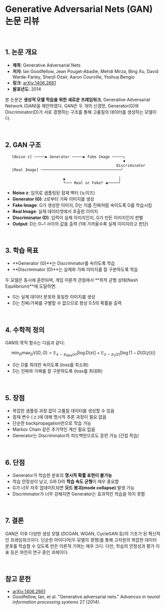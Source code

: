# Generative Adversarial Nets (GAN) 논문 리뷰

<br>

## 1. 논문 개요

- **제목**: Generative Adversarial Nets  
- **저자**: Ian Goodfellow, Jean Pouget-Abadie, Mehdi Mirza, Bing Xu, David Warde-Farley, Sherjil Ozair, Aaron Courville, Yoshua Bengio  
- **링크**: [arXiv:1406.2661](https://arxiv.org/abs/1406.2661)  
- **발표년도**: 2014

본 논문은 **생성적 모델 학습을 위한 새로운 프레임워크**, Generative Adversarial Network (GAN)을 제안하였다. GAN은 두 개의 신경망, Generator(G)와 Discriminator(D)가 서로 경쟁하는 구조를 통해 고품질의 데이터를 생성하는 모델이다.

<br>

## 2. GAN 구조

```text
   [Noise z] ─────▶ Generator ─────▶ Fake Image ─────┐
                                                     ▼
                                                  Discriminator
   [Real Image] ────────────────────────────────────┘

                          ▲                        │
                          └─── Real or Fake? ◀─────┘
```

- **Noise z**: 임의로 샘플링된 잠재 벡터 (노이즈)
- **Generator (G)**: z로부터 가짜 이미지를 생성
- **Fake Image**: G가 생성한 이미지, D는 이를 진짜처럼 속이도록 G를 학습시킴
- **Real Image**: 실제 데이터셋에서 추출된 이미지
- **Discriminator (D)**: 입력이 실제 이미지인지, G가 만든 이미지인지 판별
- **Output**: D는 0~1 사이의 값을 출력 (1에 가까울수록 실제 이미지라고 판단)

<br>

## 3. 학습 목표

- **Generator (G)**는 Discriminator를 속이도록 학습
- **Discriminator (D)**는 실제와 가짜 이미지를 잘 구분하도록 학습

두 모델은 동시에 훈련되며, 게임 이론적 관점에서 **최적 균형 상태(Nash Equilibrium)**에 도달하면:

- G는 실제 데이터 분포와 동일한 이미지를 생성
- D는 진짜/가짜를 구별할 수 없으므로 항상 0.5의 확률을 출력

<br>

## 4. 수학적 정의

GAN의 목적 함수는 다음과 같다:

$$
\min_G \max_D V(D, G) = \mathbb{E}_{x \sim p_{\text{data}}(x)}[\log D(x)] + \mathbb{E}_{z \sim p_z(z)}[\log (1 - D(G(z)))]
$$

- G는 D를 최대한 속이도록 (loss를 최소화)
- D는 진짜와 가짜를 잘 구분하도록 (loss를 최대화)

<br>

## 5. 장점

- 복잡한 샘플링 과정 없이 고품질 데이터를 생성할 수 있음
- 잠재 변수 \( z \)에 대해 명시적 추론 과정이 필요 없음
- 단순한 backpropagation만으로 학습 가능
- Markov Chain 같은 추가적인 계산 필요 없음
- Generator는 Discriminator의 피드백만으로도 훈련 가능 (간접 학습)

<br>

## 6. 단점

- Generator가 학습한 분포의 **명시적 확률 표현이 불가능**
- 학습 안정성이 낮고, G와 D의 **학습 속도 균형**이 매우 중요함
- G가 너무 자주 업데이트되면 **모드 붕괴(mode collapse)** 발생 가능
- Discriminator가 너무 강해지면 Generator는 효과적인 학습을 하지 못함

<br>

## 7. 결론

GAN은 이후 다양한 생성 모델 (DCGAN, WGAN, CycleGAN 등)의 기초가 된 혁신적인 프레임워크이다. 단순한 아이디어(두 모델의 경쟁)를 통해 고차원의 복잡한 데이터 분포를 학습할 수 있도록 만든 이론적 기여는 매우 크다. 다만, 학습의 안정성과 평가 지표 등은 여전히 연구 중인 과제이다.

<br>

## 참고 문헌

- [arXiv:1406.2661](https://arxiv.org/abs/1406.2661)  
- Goodfellow, Ian, et al. "Generative adversarial nets." *Advances in neural information processing systems* 27 (2014).